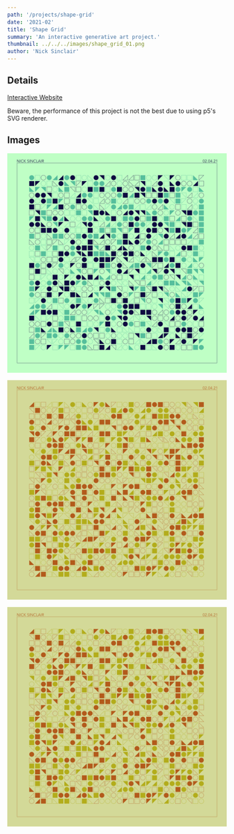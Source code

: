 ```yaml
---
path: '/projects/shape-grid'
date: '2021-02'
title: 'Shape Grid'
summary: 'An interactive generative art project.'
thumbnail: ../../../images/shape_grid_01.png
author: 'Nick Sinclair'
---
```


## Details

[Interactive Website](https://nicksinclair.github.io/shape-grid)

Beware, the performance of this project is not the best due to using p5's SVG renderer.

## Images

![Shape Grid 1](../../../images/shape_grid_theme1_border.png)

![Shape Grid 2](../../../images/shape_grid_theme3_border.png)

![Shape Grid 3](../../../images/shape_grid_theme3_border.png)
